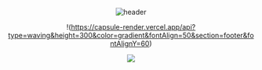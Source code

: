 <div align=center>

![header](https://capsule-render.vercel.app/api?type=waving&color=gradient&height=300&section=header&text=MINCHAE&fontSize=100)

!(https://capsule-render.vercel.app/api?type=waving&height=300&color=gradient&fontAlign=50&section=footer&fontAlignY=60)



<a href="https://www.youtube.com/channel/UCic-1Jhiz296evQ712Irygw"><img src="https://img.shields.io/youtube/channel/views/UCic-1Jhiz296evQ712Irygw?style=social"/></a>

 </div>
